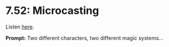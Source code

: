 # 7.52: Microcasting 

Listen [here](http://www.writingexcuses.com/2012/12/16/writing-excuses-season-7-52-microcasting/). 

**Prompt:** Two different characters, two different magic systems…